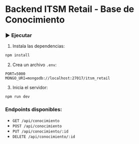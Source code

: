 # Backend ITSM Retail - Base de Conocimiento

### ▶️ Ejecutar

1. Instala las dependencias:
```bash
npm install
```

2. Crea un archivo `.env`:
```
PORT=5000
MONGO_URI=mongodb://localhost:27017/itsm_retail
```

3. Inicia el servidor:
```bash
npm run dev
```

### Endpoints disponibles:
- `GET /api/conocimiento`
- `POST /api/conocimiento`
- `PUT /api/conocimiento/:id`
- `DELETE /api/conocimiento/:id`